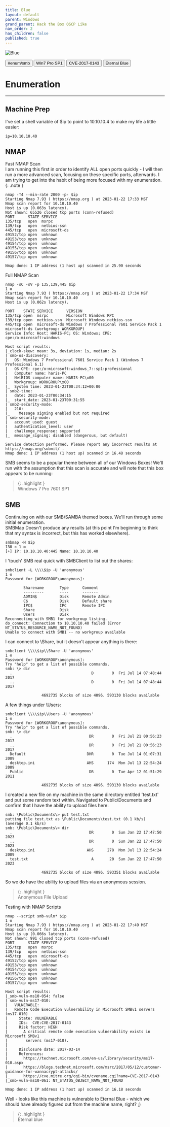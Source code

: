 ```yaml
---
title: Blue
layout: default
parent: Windows
grand_parent: Hack the Box OSCP Like
nav_order: 2
has_children: false
published: true
---
```


![Blue](images/BlueHeader.png)

<button type="button" name="button" class="btn">#enum/smb</button>
<button type="button" name="button" class="btn">Win7 Pro SP1</button>
<button type="button" name="button" class="btn">CVE-2017-0143</button>
<button type="button" name="button" class="btn">Eternal Blue</button>

# Enumeration
---
## Machine Prep
I've set a shell variable of $ip to point to 10.10.10.4 to make my life a little easier:
```
ip=10.10.10.40
```

## NMAP
Fast NMAP Scan  
I am running this first in order to identify ALL open ports quickly - I will then run a more advanced scan, focusing on these specific ports, afterwards. I am trying to get into the habit of being more focused with my enumeration. 
{: .note }
```
nmap -T4 --min-rate 2000 -p- $ip
Starting Nmap 7.93 ( https://nmap.org ) at 2023-01-22 17:33 MST
Nmap scan report for 10.10.10.40
Host is up (0.063s latency).
Not shown: 65526 closed tcp ports (conn-refused)
PORT      STATE SERVICE
135/tcp   open  msrpc
139/tcp   open  netbios-ssn
445/tcp   open  microsoft-ds
49152/tcp open  unknown
49153/tcp open  unknown
49154/tcp open  unknown
49155/tcp open  unknown
49156/tcp open  unknown
49157/tcp open  unknown

Nmap done: 1 IP address (1 host up) scanned in 25.90 seconds
```

Full NMAP Scan  
```
nmap -sC -sV -p 135,139,445 $ip                                                                                                1 ⚙
Starting Nmap 7.93 ( https://nmap.org ) at 2023-01-22 17:34 MST
Nmap scan report for 10.10.10.40
Host is up (0.062s latency).

PORT    STATE SERVICE      VERSION
135/tcp open  msrpc        Microsoft Windows RPC
139/tcp open  netbios-ssn  Microsoft Windows netbios-ssn
445/tcp open  microsoft-ds Windows 7 Professional 7601 Service Pack 1 microsoft-ds (workgroup: WORKGROUP)
Service Info: Host: HARIS-PC; OS: Windows; CPE: cpe:/o:microsoft:windows

Host script results:
|_clock-skew: mean: 3s, deviation: 1s, median: 2s
| smb-os-discovery: 
|   OS: Windows 7 Professional 7601 Service Pack 1 (Windows 7 Professional 6.1)
|   OS CPE: cpe:/o:microsoft:windows_7::sp1:professional
|   Computer name: haris-PC
|   NetBIOS computer name: HARIS-PC\x00
|   Workgroup: WORKGROUP\x00
|_  System time: 2023-01-23T00:34:12+00:00
| smb2-time: 
|   date: 2023-01-23T00:34:15
|_  start_date: 2023-01-23T00:31:55
| smb2-security-mode: 
|   210: 
|_    Message signing enabled but not required
| smb-security-mode: 
|   account_used: guest
|   authentication_level: user
|   challenge_response: supported
|_  message_signing: disabled (dangerous, but default)

Service detection performed. Please report any incorrect results at https://nmap.org/submit/ .
Nmap done: 1 IP address (1 host up) scanned in 16.48 seconds
```

SMB seems to be a popular theme between all of our Windows Boxes!
We'll run with the assumption that this scan is accurate and will note that this box appears to be running: 
>{: .highlight }  
Windows 7 Pro 7601 SP1

## SMB
Continuing on with our SMB/SAMBA themed boxes. We'll run through some initial enumeration.  
SMBMap Doesn't produce any results (at this point I'm beginning to think that my syntax is incorrect, but this has worked elsewhere).
```
smbmap -H $ip                                                                                                            130 ⨯ 1 ⚙
[+] IP: 10.10.10.40:445 Name: 10.10.10.40 
```
I 'touch' SMB real quick with SMBClient to list out the shares:
```
smbclient -L \\\\$ip -U 'anonymous'                                                                                            1 ⚙
Password for [WORKGROUP\anonymous]:

        Sharename       Type      Comment
        ---------       ----      -------
        ADMIN$          Disk      Remote Admin
        C$              Disk      Default share
        IPC$            IPC       Remote IPC
        Share           Disk      
        Users           Disk      
Reconnecting with SMB1 for workgroup listing.
do_connect: Connection to 10.10.10.40 failed (Error NT_STATUS_RESOURCE_NAME_NOT_FOUND)
Unable to connect with SMB1 -- no workgroup available
```
I can connect to \Share, but it doesn't appear anything is there:
```
smbclient \\\\$ip\\Share -U 'anonymous'                                                                                        1 ⚙
Password for [WORKGROUP\anonymous]:
Try "help" to get a list of possible commands.
smb: \> dir
  .                                   D        0  Fri Jul 14 07:48:44 2017
  ..                                  D        0  Fri Jul 14 07:48:44 2017

                4692735 blocks of size 4096. 593130 blocks available
```
A few things under \Users:
```
smbclient \\\\$ip\\Users -U 'anonymous'                                                                                        1 ⚙
Password for [WORKGROUP\anonymous]:
Try "help" to get a list of possible commands.
smb: \> dir
  .                                  DR        0  Fri Jul 21 00:56:23 2017
  ..                                 DR        0  Fri Jul 21 00:56:23 2017
  Default                           DHR        0  Tue Jul 14 01:07:31 2009
  desktop.ini                       AHS      174  Mon Jul 13 22:54:24 2009
  Public                             DR        0  Tue Apr 12 01:51:29 2011

                4692735 blocks of size 4096. 593130 blocks available
```
I created a new file on my machine in the same directory entitled 'test.txt' and put some random text within. Navigated to Public\Documents and confirm that I have the ability to upload files here:
```
smb: \Public\Documents\> put test.txt
putting file test.txt as \Public\Documents\test.txt (0.1 kb/s) (average 0.1 kb/s)
smb: \Public\Documents\> dir
  .                                  DR        0  Sun Jan 22 17:47:50 2023
  ..                                 DR        0  Sun Jan 22 17:47:50 2023
  desktop.ini                       AHS      278  Mon Jul 13 22:54:24 2009
  test.txt                            A       20  Sun Jan 22 17:47:50 2023

                4692735 blocks of size 4096. 593351 blocks available
```
So we do have the ability to upload files via an anonymous session.
>{: .highlight }  
Anonymous File Upload

Testing with NMAP Scripts
```
nmap --script smb-vuln* $ip                                                                                                    1 ⚙
Starting Nmap 7.93 ( https://nmap.org ) at 2023-01-22 17:49 MST
Nmap scan report for 10.10.10.40
Host is up (0.066s latency).
Not shown: 991 closed tcp ports (conn-refused)
PORT      STATE SERVICE
135/tcp   open  msrpc
139/tcp   open  netbios-ssn
445/tcp   open  microsoft-ds
49152/tcp open  unknown
49153/tcp open  unknown
49154/tcp open  unknown
49155/tcp open  unknown
49156/tcp open  unknown
49157/tcp open  unknown

Host script results:
|_smb-vuln-ms10-054: false
| smb-vuln-ms17-010: 
|   VULNERABLE:
|   Remote Code Execution vulnerability in Microsoft SMBv1 servers (ms17-010)
|     State: VULNERABLE
|     IDs:  CVE:CVE-2017-0143
|     Risk factor: HIGH
|       A critical remote code execution vulnerability exists in Microsoft SMBv1
|        servers (ms17-010).
|           
|     Disclosure date: 2017-03-14
|     References:
|       https://technet.microsoft.com/en-us/library/security/ms17-010.aspx
|       https://blogs.technet.microsoft.com/msrc/2017/05/12/customer-guidance-for-wannacrypt-attacks/
|_      https://cve.mitre.org/cgi-bin/cvename.cgi?name=CVE-2017-0143
|_smb-vuln-ms10-061: NT_STATUS_OBJECT_NAME_NOT_FOUND

Nmap done: 1 IP address (1 host up) scanned in 16.18 seconds
```
Well - looks like this machine is vulnerable to Eternal Blue - which we should have already figured out from the machine name, right? ;)
>{: .highlight }  
Eternal blue